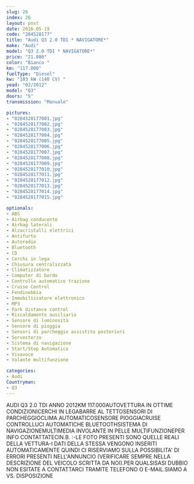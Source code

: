```yaml
---
slug: 26
index: 26
layout: post
date: 2016-05-19
code: "284528177"
title: "Audi Q3 2.0 TDI * NAVIGATORE*"
make: "Audi"
model: "Q3 2.0 TDI * NAVIGATORE*"
price: "21.800"
color: "Bianco "
km: "117.000"
fuelType: "Diesel"
kw: "103 kW (140 CV) "
yead: "02/2012"
model: "Q3"
doors: "5"
transmission: "Manuale"

pictures:
- "0284528177001.jpg"
- "0284528177002.jpg"
- "0284528177003.jpg"
- "0284528177004.jpg"
- "0284528177005.jpg"
- "0284528177006.jpg"
- "0284528177007.jpg"
- "0284528177008.jpg"
- "0284528177009.jpg"
- "0284528177010.jpg"
- "0284528177011.jpg"
- "0284528177012.jpg"
- "0284528177013.jpg"
- "0284528177014.jpg"
- "0284528177015.jpg"

optionals:
- ABS
- Airbag conducente
- Airbag laterali
- Alzacristalli elettrici
- Antifurto
- Autoradio
- Bluetooth
- CD
- Cerchi in lega
- Chiusura centralizzata
- Climatizzatore
- Computer di bordo
- Controllo automatico trazione
- Cruise Control
- Fendinebbia
- Immobilizzatore elettronico
- MP3
- Park distance control
- Riscaldamento ausiliario
- Sensore di luminosità
- Sensore di pioggia
- Sensori di parcheggio assistito posteriori
- Servosterzo
- Sistema di navigazione
- Start/Stop Automatico
- Vivavoce
- Volante multifunzione

categories:
- Audi
Countryman:
- Q3
---
```

AUDI Q3 2.0 TDI ANNO 2012KM 117.000AUTOVETTURA IN OTTIME CONDIZIONICERCHI IN LEGABARRE AL TETTOSENSORI DI PARCHEGGIOCLIMA AUTOMATICOSENSORE PIOGGIACRUISE CONTROLLUCI AUTOMATICHE BLUETOOTHSISTEMA DI NAVIGAZIONEMULTIMEDIA INVOLANTE IN PELLE MULTIFUNZIONEPER INFO CONTATTATECIN.B. :-LE FOTO PRESENTI SONO QUELLE REALI DELLA VETTURA-I DATI DELLA STESSA VENGONO INSERITI AUTOMATICAMENTE QUINDI CI RISERVIAMO SULLA POSSIBILITA' DI ERRORI PRESENTI NELL'ANNUNCIO (VERIFICARE SEMPRE NELLA DESCRIZIONE DEL VEICOLO SCRITTA DA NOI).PER QUALSISASI DUBBIO NON ESITATE A CONTATTARCI TRAMITE TELEFONO O E-MAIL.SIAMO A VS. DISPOSIZIONE